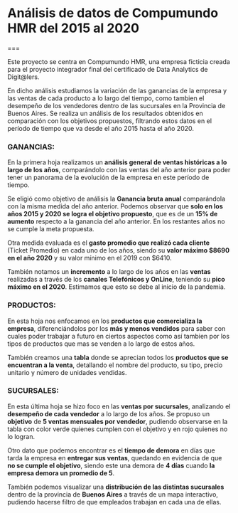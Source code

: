 # Análisis de datos de Compumundo HMR del 2015 al 2020

===

Este proyecto se centra en Compumundo HMR, una empresa ficticia creada para el proyecto integrador final del certificado de Data Analytics de Digit@lers.

En dicho análisis estudiamos la variación de las ganancias de la empresa y las ventas de cada producto a lo largo del tiempo, como tambien el desempeño de los vendedores dentro de las sucursales en la Provincia de Buenos Aires. Se realiza un análisis de los resultados obtenidos en comparación con los objetivos propuestos, filtrando estos datos en el período de tiempo que va desde el año 2015 hasta el año 2020.

### GANANCIAS:

En la primera hoja realizamos un **análisis general de ventas históricas a lo largo de los años**, comparándolo con las ventas del año anterior para poder tener un panorama de la evolución de la empresa en este período de tiempo.  

Se eligió como objetivo de análisis la **Ganancia bruta anual** comparándola con la misma medida del año anterior. Podemos observar que **solo en los años 2015 y 2020 se logra el objetivo propuesto**, que es de un **15% de aumento** respecto a la ganancia del año anterior. En los restantes años no se cumple la meta propuesta.  

Otra medida evaluada es el **gasto promedio que realizó cada cliente** (Ticket Promedio) en cada uno de los años, siendo su **valor máximo $8690 en el año 2020** y su valor mínimo en el 2019 con $6410.  

También notamos un **incremento** a lo largo de los años en las **ventas** realizadas a través de los **canales Telefónicos y OnLine**, teniendo su **pico máximo en el 2020**. Estimamos que esto se debe al inicio de la pandemia.

### PRODUCTOS:

En esta hoja nos enfocamos en los **productos que comercializa la empresa**, diferenciándolos por los **más y menos vendidos** para saber con cuales poder trabajar a futuro en ciertos aspectos como así tambien por los tipos de productos que mas se venden a lo largo de estos años.

También creamos una **tabla** donde se aprecian todos los **productos que se encuentran a la venta**, detallando el nombre del producto, su tipo, precio unitario y número de unidades vendidas.

### SUCURSALES:

En esta última hoja se hizo foco en las **ventas por sucursales**, analizando el **desempeño de cada vendedor** a lo largo de los años. Se propuso un **objetivo** de **5 ventas mensuales por vendedor**, pudiendo observarse en la tabla con color verde quienes cumplen con el objetivo y en rojo quienes no lo logran.

Otro dato que podemos encontrar es el **tiempo de demora** en días que tarda la empresa en **entregar sus ventas**, quedando en evidencia de que **no se cumple el objetivo**, siendo este una demora de **4 días** cuando **la empresa demora un promedio de 5**.

También podemos visualizar una **distribución de las distintas sucursales** dentro de la provincia de **Buenos Aires** a través de un mapa interactivo, pudiendo hacerse filtro de que empleados trabajan en cada una de ellas.
